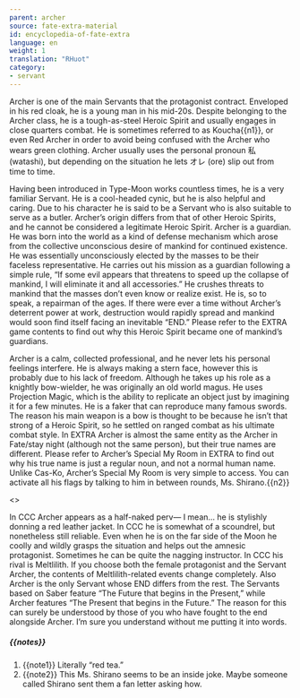 ```yaml
---
parent: archer
source: fate-extra-material
id: encyclopedia-of-fate-extra
language: en
weight: 1
translation: "RHuot"
category:
- servant
---
```


Archer is one of the main Servants that the protagonist contract.
Enveloped in his red cloak, he is a young man in his mid-20s.
Despite belonging to the Archer class, he is a tough-as-steel Heroic Spirit and usually engages in close quarters combat. He is sometimes referred to as Koucha{{n1}}, or even Red Archer in order to avoid being confused with the Archer who wears green clothing.
Archer usually uses the personal pronoun 私 (watashi), but depending on the situation he lets オレ (ore) slip out from time to time.

Having been introduced in Type-Moon works countless times, he is a very familiar Servant.
He is a cool-headed cynic, but he is also helpful and caring. Due to his character he is said to be a Servant who is also suitable to serve as a butler. Archer’s origin differs from that of other Heroic Spirits, and he cannot be considered a legitimate Heroic Spirit.
Archer is a guardian. He was born into the world as a kind of defense mechanism which arose from the collective unconscious desire of mankind for continued existence.
He was essentially unconsciously elected by the masses to be their faceless representative.
He carries out his mission as a guardian following a simple rule, “If some evil appears that threatens to speed up the collapse of mankind, I will eliminate it and all accessories.”
He crushes threats to mankind that the masses don’t even know or realize exist. He is, so to speak, a repairman of the ages. If there were ever a time without Archer’s deterrent power at work, destruction would rapidly spread and mankind would soon find itself facing an inevitable “END.”
Please refer to the EXTRA game contents to find out why this Heroic Spirit became one of mankind’s guardians.

Archer is a calm, collected professional, and he never lets his personal feelings interfere. He is always making a stern face, however this is probably due to his lack of freedom.
Although he takes up his role as a knightly bow-wielder, he was originally an old world magus.
He uses Projection Magic, which is the ability to replicate an object just by imagining it for a few minutes. He is a faker that can reproduce many famous swords.
The reason his main weapon is a bow is thought to be because he isn’t that strong of a Heroic Spirit, so he settled on ranged combat as his ultimate combat style.
In EXTRA Archer is almost the same entity as the Archer in Fate/stay night (although not the same person), but their true names are different. Please refer to Archer’s Special My Room in EXTRA to find out why his true name is just a regular noun, and not a normal human name.
Unlike Cas-Ko, Archer’s Special My Room is very simple to access. You can activate all his flags by talking to him in between rounds, Ms. Shirano.{{n2}}

<>

In CCC Archer appears as a half-naked perv— I mean… he is stylishly donning a red leather jacket. In CCC he is somewhat of a scoundrel, but nonetheless still reliable.
Even when he is on the far side of the Moon he coolly and wildly grasps the situation and helps out the amnesic protagonist. Sometimes he can be quite the nagging instructor.
In CCC his rival is Meltlilith.
If you choose both the female protagonist and the Servant Archer, the contents of Meltlilith-related events change completely.
Also Archer is the only Servant whose END differs from the rest.
The Servants based on Saber feature “The Future that begins in the Present,” while Archer features “The Present that begins in the Future.”
The reason for this can surely be understood by those of you who have fought to the end alongside Archer. I’m sure you understand without me putting it into words.

##### {{notes}}

1. {{note1}} Literally “red tea.”
2. {{note2}} This Ms. Shirano seems to be an inside joke. Maybe someone called Shirano sent them a fan letter asking how.
